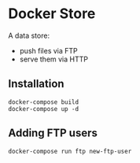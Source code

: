 # Docker Store

A data store:

- push files via FTP
- serve them via HTTP

## Installation

    docker-compose build
    docker-compose up -d

## Adding FTP users

    docker-compose run ftp new-ftp-user
